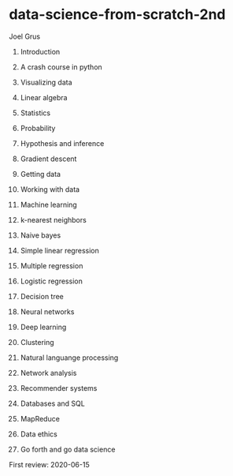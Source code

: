 # data-science-from-scratch-2nd

Joel Grus

1. Introduction

2. A crash course in python

3. Visualizing data

4. Linear algebra

5. Statistics 

6. Probability

7. Hypothesis and inference

8. Gradient descent 

9. Getting data

10. Working with data 

11. Machine learning 

12. k-nearest neighbors

13. Naive bayes 

14. Simple linear regression 

15. Multiple regression 

16. Logistic regression

17. Decision tree

18. Neural networks 

19. Deep learning 

20. Clustering 

21. Natural languange processing 

22. Network analysis

23. Recommender systems

24. Databases and SQL

25. MapReduce 

26. Data ethics 

27. Go forth and go data science 

First review: 2020-06-15

